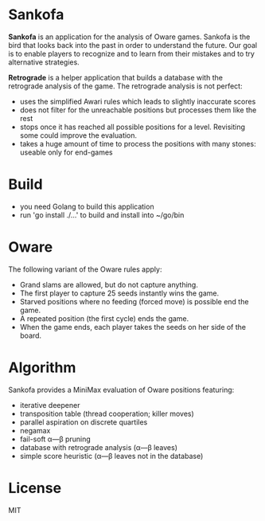 # Sankofa 

**Sankofa**  is an application for the analysis of Oware games.
Sankofa is the bird that looks back into the past in order to understand the future.
Our goal is to enable players to recognize and to learn from their mistakes and to try alternative strategies.

**Retrograde** is a helper application that builds a database with the retrograde analysis of the game.
The retrograde analysis is not perfect:
* uses the simplified Awari rules which leads to slightly inaccurate scores
* does not filter for the unreachable positions but processes them like the rest
* stops once it has reached all possible positions for a level. Revisiting some could improve the evaluation.
* takes a huge amount of time to process the positions with many stones: useable only for end-games

# Build

* you need Golang to build this application
* run 'go install ./...' to build and install into ~/go/bin

# Oware

The following variant of the Oware rules apply:
* Grand slams are allowed, but do not capture anything.
* The first player to capture 25 seeds instantly wins the game.
* Starved positions where no feeding (forced move) is possible end the game.
* A repeated position (the first cycle) ends the game.
* When the game ends, each player takes the seeds on her side of the board.

# Algorithm

Sankofa provides a MiniMax evaluation of Oware positions featuring:
* iterative deepener
* transposition table (thread cooperation; killer moves)
* parallel aspiration on discrete quartiles
* negamax
* fail-soft α—β pruning
* database with retrograde analysis (α—β leaves)
* simple score heuristic (α—β leaves not in the database)

# License

MIT
